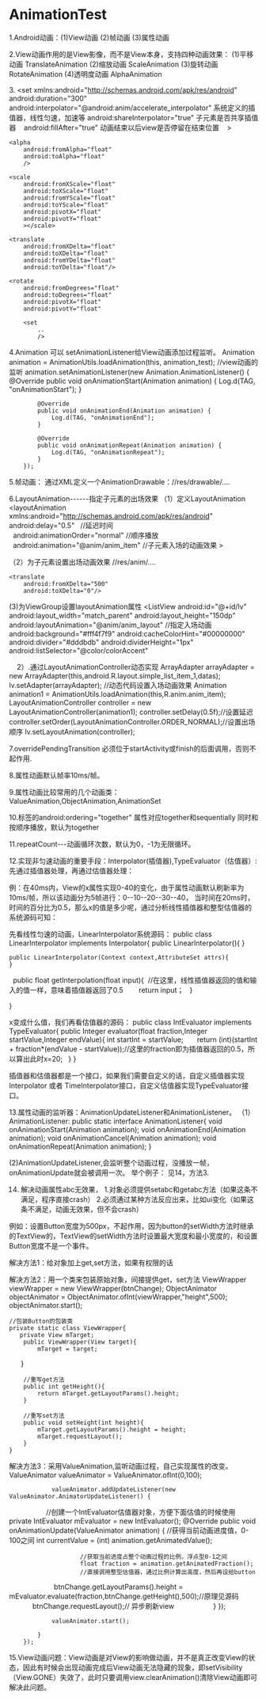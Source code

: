 # AnimationTest

1.Android动画：(1)View动画  (2)帧动画 (3)属性动画

2.View动画作用的是View影像，而不是View本身，支持四种动画效果：
(1)平移动画 TranslateAnimation
(2)缩放动画 ScaleAnimation
(3)旋转动画 RotateAnimation
(4)透明度动画 AlphaAnimation

3.<?xml version="1.0" encoding="utf-8"?>
<set xmlns:android="http://schemas.android.com/apk/res/android"
    android:duration="300"
    android:interpolator="@android:anim/accelerate_interpolator"  系统定义的插值器，线性匀速，加速等
    android:shareInterpolator="true" 子元素是否共享插值器
    android:fillAfter="true" 动画结束以后view是否停留在结束位置
    >

    <alpha
        android:fromAlpha="float"
        android:toAlpha="float"
        />

    <scale
        android:fromXScale="float"
        android:toXScale="float"
        android:fromYScale="float"
        android:toYScale="float"
        android:pivotX="float"
        android:pivotY="float"
        ></scale>

    <translate
        android:fromXDelta="float"
        android:toXDelta="float"
        android:fromYDelta="float"
        android:toYDelta="float"/>

    <rotate
        android:fromDegrees="float"
        android:toDegrees="float"
        android:pivotX="float"
        android:pivotY="float"

        <set
            ..
            />
</set>

4.Animation 可以 setAnimationListener给View动画添加过程监听。
         Animation animation = AnimationUtils.loadAnimation(this, animation_test);
        //view动画的监听
        animation.setAnimationListener(new Animation.AnimationListener() {
            @Override
            public void onAnimationStart(Animation animation) {
                Log.d(TAG, "onAnimationStart");
            }

            @Override
            public void onAnimationEnd(Animation animation) {
                Log.d(TAG, "onAnimationEnd");
            }

            @Override
            public void onAnimationRepeat(Animation animation) {
                Log.d(TAG, "onAnimationRepeat");
            }
        });
        
5.帧动画：
通过XML定义一个AnimationDrawable：//res/drawable/....
<animation-list xmlns:android="http://schemas.android.com/apk/res/android"
    android:oneshot="false">
    <item android:drawable="@drawable/b2" android:duration="500"/>
    <item android:drawable="@drawable/b3" android:duration="500"/>
    <item android:drawable="@drawable/b4" android:duration="500"/>
</animation-list>

6.LayoutAnimation------指定子元素的出场效果
（1）定义LayoutAnimation
<layoutAnimation xmlns:android="http://schemas.android.com/apk/res/android"
    android:delay="0.5"   //延迟时间  
    android:animationOrder="normal"  //顺序播放  
    android:animation="@anim/anim_item" //子元素入场的动画效果 
    >
</layoutAnimation>

（2）为子元素设置出场动画效果 //res/anim/....
<set xmlns:android="http://schemas.android.com/apk/res/android"
    android:ordering="together"
    android:duration="300"
    android:interpolator="@android:anim/accelerate_interpolator"
    android:shareInterpolator="true"
    >
    <alpha
        android:fromAlpha="0"
        android:toAlpha="1"/>

    <translate
        android:fromXDelta="500"
        android:toXDelta="0"/>
</set>

(3)为ViewGroup设置layoutAnimation属性
<ListView
        android:id="@+id/lv"
        android:layout_width="match_parent"
        android:layout_height="150dp"
        android:layoutAnimation="@anim/anim_layout" //指定入场动画
        android:background="#fff4f7f9"
        android:cacheColorHint="#00000000"
        android:divider="#dddbdb"
        android:dividerHeight="1px"
        android:listSelector="@color/colorAccent"
></ListView>
     
2）.通过LayoutAnimationController动态实现
        ArrayAdapter<String> arrayAdapter = new ArrayAdapter<String>(this,android.R.layout.simple_list_item_1,datas);
        lv.setAdapter(arrayAdapter);
        //动态代码设置入场动画效果
        Animation animation1 = AnimationUtils.loadAnimation(this,R.anim.anim_item);
        LayoutAnimationController controller = new LayoutAnimationController(animation1);
        controller.setDelay(0.5f);//设置延迟
        controller.setOrder(LayoutAnimationController.ORDER_NORMAL);//设置出场顺序
        lv.setLayoutAnimation(controller);



7.overridePendingTransition 必须位于startActivity或finish的后面调用，否则不起作用.

8.属性动画默认帧率10ms/帧。

9.属性动画比较常用的几个动画类：ValueAnimation,ObjectAnimation,AnimationSet

10.<set>标签的android:ordering="together" 属性对应together和sequentially 同时和按顺序播放，默认为together

11.repeatCount---动画循环次数，默认为0，-1为无限循环。


12.实现非匀速动画的重要手段：Interpolator(插值器),TypeEvaluator（估值器）:先通过插值器处理，再通过估值器处理：


例：在40ms内，View的x属性实现0-40的变化，由于属性动画默认刷新率为10ms/帧，所以该动画分为5帧进行：0--10--20--30--40，
当时间在20ms时，时间的百分比为0.5，那么x的值是多少呢，通过分析线性插值器和整型估值器的系统源码可知：

先看线性匀速的动画，LinearInterpolator系统源码：
public class LinearInterpolator implements Interpolator{
    public LinearInterpolator(){
    }
    
    public LinearInterpolator(Context context,AttributeSet attrs){
    }
    
    public float getInterpolation(float input){  //在这里，线性插值器返回的值和输入的值一样，意味着插值器返回了0.5
        return input；
    }

}

x变成什么值，我们再看估值器的源码：
public class IntEvaluator implements TypeEvaluator<Integer>{
    public Integer evaluator(float fraction,Integer startValue,Integer endValue){
        int startInt = startValue;
        return (int)(startInt + fraction*(endValue - startValue));//这里的fraction即为插值器返回的0.5，所以算出此时x=20;
    }
}

插值器和估值器都是一个接口，如果我们需要自定义的话，自定义插值器实现Interpolator 或者 TimeInterpolator接口，自定义估值器实现TypeEvaluator接口。

13.属性动画的监听器：AnimationUpdateListener和AnimationListener。
（1）AnimationListener:
public static interface AnimationListener{
    void onAnimationStart(Animation animation);
    void onAnimationEnd(Animation animation);
    void onAnimationCancel(Animation animation);
    void onAnimationRepeat(Animation animation);
}

(2)AnimationUpdateListener,会监听整个动画过程，没播放一帧，onAnimationUpdate就会被调用一次。
举个例子： 见14，方法3.

14. 解决动画属性abc无效果，
1.对象必须提供setabc和getabc方法（如果这条不满足，程序直接crash）
2.必须通过某种方法反应出来，比如ui变化（如果这条不满足，动画无效果，但不会crash）

例如：设置Button宽度为500px，不起作用，因为button的setWidth方法时继承的TextView的，TextView的setWidth方法时设置最大宽度和最小宽度的，和设置
Button宽度不是一个事件。

解决方法1：给对象加上get,set方法，如果有权限的话

解决方法2：用一个类来包装原始对象，间接提供get，set方法
         ViewWrapper viewWrapper = new ViewWrapper(btnChange);
         ObjectAnimator objectAnimator = ObjectAnimator.ofInt(viewWrapper,"height",500);
         objectAnimator.start();


    //包装Button的包装类
    private static class ViewWrapper{
       private View mTarget;
        public ViewWrapper(View target){
            mTarget = target;
        }

        //重写get方法
        public int getHeight(){
            return mTarget.getLayoutParams().height;
        }

        //重写set方法
        public void setHeight(int height){
            mTarget.getLayoutParams().height = height;
            mTarget.requestLayout();
        }
    }

解决方法3：采用ValueAnimation,监听动画过程，自己实现属性的改变。
                ValueAnimator valueAnimator = ValueAnimator.ofInt(0,100);

                valueAnimator.addUpdateListener(new ValueAnimator.AnimatorUpdateListener() {
                    //创建一个IntEvaluator估值器对象，方便下面估值的时候使用
                    private IntEvaluator mEvaluator = new IntEvaluator();
                    @Override
                    public void onAnimationUpdate(ValueAnimator animation) {
                        //获得当前动画进度值，0-100之间
                        int currentValue = (int) animation.getAnimatedValue();

                        //获取当前进度占整个动画过程的比例，浮点型0-1之间
                        float fraction = animation.getAnimatedFraction();
                        //直接调用整型估值器，通过比例计算出高度，然后再设给button
                        btnChange.getLayoutParams().height = mEvaluator.evaluate(fraction,btnChange.getHeight(),500);//原理见源码
                       btnChange.requestLayout();// 异步刷新view
                    }
                });

                valueAnimator.start();

            }
        });


15.View动画问题：View动画是对View的影响做动画，并不是真正改变View的状态，因此有时候会出现动画完成后View动画无法隐藏的现象，即setVisibility（View.GONE）失效了，此时只要调用view.clearAnimation()清除View动画即可解决此问题。










